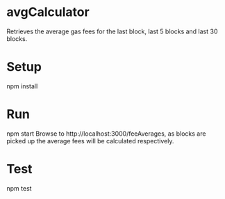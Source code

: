 # avgCalculator
Retrieves the average gas fees for the last block, last 5 blocks and last 30 blocks.

# Setup
npm install

# Run
npm start
Browse to http://localhost:3000/feeAverages, as blocks are picked up the average fees will be calculated respectively.

# Test
npm test
